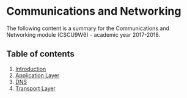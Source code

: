 # Communications and Networking

The following content is a summary for the Communications and Networking module (CSCU9W6) - academic year 2017-2018.

## Table of contents

1. [Introduction](introduction.md)
2. [Application Layer](application_layer.md)
3. [DNS](DNS.md)
4. [Transport Layer](transport_layer.md)
